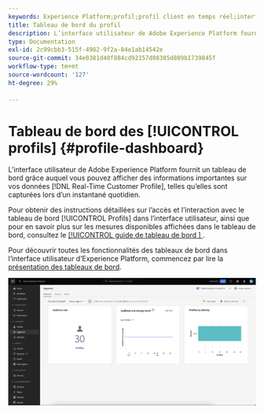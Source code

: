 ```yaml
---
keywords: Experience Platform;profil;profil client en temps réel;interface utilisateur;interface utilisateur;personnalisation;tableau de bord Profil;tableau de bord
title: Tableau de bord du profil
description: L’interface utilisateur de Adobe Experience Platform fournit un tableau de bord grâce auquel vous pouvez afficher des informations importantes sur vos données de profil client en temps réel.
type: Documentation
exl-id: 2c99cbb3-515f-4982-9f2a-84e1ab14542e
source-git-commit: 34e0381d40f884cd92157d08385d889b1739845f
workflow-type: tm+mt
source-wordcount: '127'
ht-degree: 29%

---
```


# Tableau de bord des [!UICONTROL profils] {#profile-dashboard}

L’interface utilisateur de Adobe Experience Platform fournit un tableau de bord grâce auquel vous pouvez afficher des informations importantes sur vos données [!DNL Real-Time Customer Profile], telles qu’elles sont capturées lors d’un instantané quotidien.

Pour obtenir des instructions détaillées sur l’accès et l’interaction avec le tableau de bord [!UICONTROL Profils] dans l’interface utilisateur, ainsi que pour en savoir plus sur les mesures disponibles affichées dans le tableau de bord, consultez le [[!UICONTROL  guide de tableau de bord ] ](../../dashboards/guides/profiles.md).

Pour découvrir toutes les fonctionnalités des tableaux de bord dans l’interface utilisateur d’Experience Platform, commencez par lire la [présentation des tableaux de bord](../../dashboards/home.md).

![ Le tableau de bord du profil s’affiche.](../images/profile-dashboard/dashboard-overview.png)
